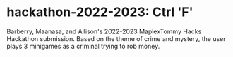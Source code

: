 # hackathon-2022-2023: Ctrl 'F'
Barberry, Maanasa, and Allison's 2022-2023 MaplexTommy Hacks Hackathon submission. Based on the theme of crime and mystery, the user plays 3 minigames as a criminal trying to rob money. 

